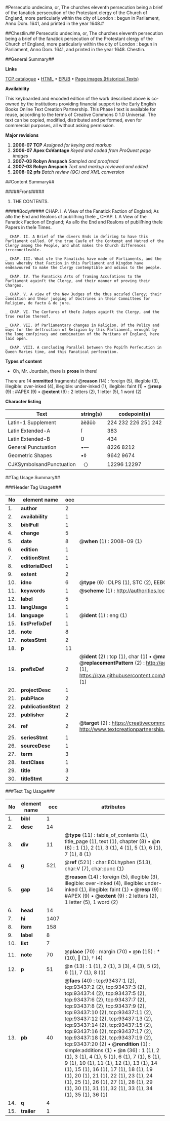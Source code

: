 #Persecutio undecima, or, The churches eleventh persecution being a brief of the fanatick persecution of the Protestant clergy of the Church of England, more particularly within the city of London : begun in Parliament, Anno Dom. 1641, and printed in the year 1648.#

##Chestlin.##
Persecutio undecima, or, The churches eleventh persecution being a brief of the fanatick persecution of the Protestant clergy of the Church of England, more particularly within the city of London : begun in Parliament, Anno Dom. 1641, and printed in the year 1648.
Chestlin.

##General Summary##

**Links**

[TCP catalogue](http://www.ota.ox.ac.uk/tcp/)  • 
[HTML](http://tei.it.ox.ac.uk/tcp/Texts-HTML/free/A32/A32788.html)  • 
[EPUB](http://tei.it.ox.ac.uk/tcp/Texts-EPUB/free/A32/A32788.epub) • 
[Page images (Historical Texts)](https://data.historicaltexts.jisc.ac.uk/view?pubId=eebo-12756412e&pageId=eebo-12756412e-93437-1)

**Availability**

This keyboarded and encoded edition of the
	       work described above is co-owned by the institutions
	       providing financial support to the Early English Books
	       Online Text Creation Partnership. This Phase I text is
	       available for reuse, according to the terms of Creative
	       Commons 0 1.0 Universal. The text can be copied,
	       modified, distributed and performed, even for
	       commercial purposes, all without asking permission.

**Major revisions**

1. __2006-07__ __TCP__ *Assigned for keying and markup*
1. __2006-07__ __Apex CoVantage__ *Keyed and coded from ProQuest page images*
1. __2007-03__ __Robyn Anspach__ *Sampled and proofread*
1. __2007-03__ __Robyn Anspach__ *Text and markup reviewed and edited*
1. __2008-02__ __pfs__ *Batch review (QC) and XML conversion*

##Content Summary##

#####Front#####

1. THE CONTENTS.

#####Body#####
CHAP. I. A View of the Fanatick Faction of England; As alſo the End and Reaſons of publiſhing theſe 
    _ CHAP. I. A View of the Fanatick Faction of England; As alſo the End and Reaſons of publiſhing theſe Papers in theſe Times.

    _ CHAP. II. A Brief of the divers Ends in deſiring to have this Parliament called. Of the true Cauſe of the Contempt and Hatred of the Clergy among the People, and what makes the Church differences irreconcileable.

    _ CHAP. III. What uſe the Fanaticks have made of Parliaments, and the ways whereby that Faction in this Parliament and Kingdom have endeavoured to make the Clergy contemptible and odious to the people.

    _ CHAP. IV. The Fanaticks Arts of framing Accuſations to the Parliament againſt the Clergy, and their manner of proving their Charges.

    _ CHAP. V. A view of the New Judges of the thus accuſed Clergy; their condition and their judging of Doctrines in their Committees for Religion, de facto & de jure.

    _ CHAP. VI. The Cenſures of theſe Judges againſt the Clergy, and the true reaſon thereof.

    _ CHAP. VII. Of Parliamentary changes in Religion. Of the Policy and ways for the deſtruction of Religion by this Parliament, wrought by the long conſpiracy and combination of the Puritans of England, here laid open.

    _ CHAP. VIII. A concluding Parallel between the Popiſh Perſecution in Queen Maries time, and this Fanatical perſecution.

**Types of content**

  * Oh, Mr. Jourdain, there is **prose** in there!

There are 14 **ommitted** fragments! 
 @__reason__ (14) : foreign (5), illegible (3), illegible: over-inked (4), illegible: under-inked (1), illegible: faint (1)  •  @__resp__ (9) : #APEX (9)  •  @__extent__ (9) : 2 letters (2), 1 letter (5), 1 word (2)

**Character listing**


|Text|string(s)|codepoint(s)|
|---|---|---|
|Latin-1 Supplement|àèâûò|224 232 226 251 242|
|Latin Extended-A|ſ|383|
|Latin Extended-B|Ʋ|434|
|General Punctuation|•—|8226 8212|
|Geometric Shapes|▪◊|9642 9674|
|CJKSymbolsandPunctuation|〈〉|12296 12297|

##Tag Usage Summary##

###Header Tag Usage###

|No|element name|occ|attributes|
|---|---|---|---|
|1.|__author__|2||
|2.|__availability__|1||
|3.|__biblFull__|1||
|4.|__change__|5||
|5.|__date__|8| @__when__ (1) : 2008-09 (1)|
|6.|__edition__|1||
|7.|__editionStmt__|1||
|8.|__editorialDecl__|1||
|9.|__extent__|2||
|10.|__idno__|6| @__type__ (6) : DLPS (1), STC (2), EEBO-CITATION (1), OCLC (1), VID (1)|
|11.|__keywords__|1| @__scheme__ (1) : http://authorities.loc.gov/ (1)|
|12.|__label__|5||
|13.|__langUsage__|1||
|14.|__language__|1| @__ident__ (1) : eng (1)|
|15.|__listPrefixDef__|1||
|16.|__note__|8||
|17.|__notesStmt__|2||
|18.|__p__|11||
|19.|__prefixDef__|2| @__ident__ (2) : tcp (1), char (1)  •  @__matchPattern__ (2) : ([0-9\-]+):([0-9IVX]+) (1), (.+) (1)  •  @__replacementPattern__ (2) : http://eebo.chadwyck.com/downloadtiff?vid=$1&page=$2 (1), https://raw.githubusercontent.com/textcreationpartnership/Texts/master/tcpchars.xml#$1 (1)|
|20.|__projectDesc__|1||
|21.|__pubPlace__|2||
|22.|__publicationStmt__|2||
|23.|__publisher__|2||
|24.|__ref__|2| @__target__ (2) : https://creativecommons.org/publicdomain/zero/1.0/ (1), http://www.textcreationpartnership.org/docs/. (1)|
|25.|__seriesStmt__|1||
|26.|__sourceDesc__|1||
|27.|__term__|3||
|28.|__textClass__|1||
|29.|__title__|3||
|30.|__titleStmt__|2||


###Text Tag Usage###

|No|element name|occ|attributes|
|---|---|---|---|
|1.|__bibl__|1||
|2.|__desc__|14||
|3.|__div__|11| @__type__ (11) : table_of_contents (1), title_page (1), text (1), chapter (8)  •  @__n__ (8) : 1 (1), 2 (1), 3 (1), 4 (1), 5 (1), 6 (1), 7 (1), 8 (1)|
|4.|__g__|521| @__ref__ (521) : char:EOLhyphen (513), char:V (7), char:punc (1)|
|5.|__gap__|14| @__reason__ (14) : foreign (5), illegible (3), illegible: over-inked (4), illegible: under-inked (1), illegible: faint (1)  •  @__resp__ (9) : #APEX (9)  •  @__extent__ (9) : 2 letters (2), 1 letter (5), 1 word (2)|
|6.|__head__|14||
|7.|__hi__|1407||
|8.|__item__|158||
|9.|__label__|8||
|10.|__list__|7||
|11.|__note__|70| @__place__ (70) : margin (70)  •  @__n__ (15) : * (10), ‖ (1), † (4)|
|12.|__p__|51| @__n__ (13) : 1 (1), 2 (1), 3 (3), 4 (3), 5 (2), 6 (1), 7 (1), 8 (1)|
|13.|__pb__|40| @__facs__ (40) : tcp:93437:1 (2), tcp:93437:2 (2), tcp:93437:3 (2), tcp:93437:4 (2), tcp:93437:5 (2), tcp:93437:6 (2), tcp:93437:7 (2), tcp:93437:8 (2), tcp:93437:9 (2), tcp:93437:10 (2), tcp:93437:11 (2), tcp:93437:12 (2), tcp:93437:13 (2), tcp:93437:14 (2), tcp:93437:15 (2), tcp:93437:16 (2), tcp:93437:17 (2), tcp:93437:18 (2), tcp:93437:19 (2), tcp:93437:20 (2)  •  @__rendition__ (1) : simple:additions (1)  •  @__n__ (36) : 1 (1), 2 (1), 3 (1), 4 (1), 5 (1), 6 (1), 7 (1), 8 (1), 9 (1), 10 (1), 11 (1), 12 (1), 13 (1), 14 (1), 15 (1), 16 (1), 17 (1), 18 (1), 19 (1), 20 (1), 21 (1), 22 (1), 23 (1), 24 (1), 25 (1), 26 (1), 27 (1), 28 (1), 29 (1), 30 (1), 31 (1), 32 (1), 33 (1), 34 (1), 35 (1), 36 (1)|
|14.|__q__|4||
|15.|__trailer__|1||
